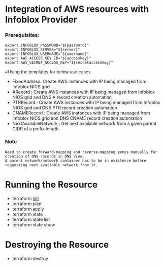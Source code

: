 # Integration of AWS resources with Infoblox Provider

### Prerequisites:
```
export INFOBLOX_PASSWORD="${password}"
export INFOBLOX_SERVER="${server}"
export INFOBLOX_USERNAME="${username}"
export AWS_ACCESS_KEY_ID="${accesskey}"
export AWS_SECRET_ACCESS_KEY="${secretaccesskey}"
```

#Using the templates for below use cases.

- FixedAddress: Create AWS instances with IP being managed from Infoblox NIOS grid
- ARecord     : Create AWS instances with IP being managed from Infoblox NIOS grid and DNS A record creation automation
- PTRRecord   : Create AWS instances with IP being managed from Infoblox NIOS grid and DNS PTR record creation automation
- CNAMERecord : Create AWS instances with IP being managed from Infoblox NIOS grid and DNS CNAME record creation automation
- NextAvailableNetwork : Get next available network from a given parent CIDR of a prefix length.

### Note
```
Need to create forward-mapping and reverse-mapping zones manually for creation of DNS records in DNS View.
A parent network/network container has to be in existence before requesting next available network from it.
```

# Running the Resource

- terraform [init](https://www.terraform.io/docs/commands/init.html)
- terraform plan
- terraform apply
- terraform state
- terraform state list
- terraform state show <item>
# Destroying the Resource
- terraform destroy

